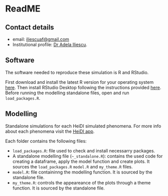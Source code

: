 # ReadME

## Contact details
+ email: iliescuaf@gmail.com
+ Institutional profile: [Dr Adela Iliescu](https://www.cardiff.ac.uk/people/view/2420714-).

## Software 
The software needed to reproduce these simulation is R and RStudio. 

First download and install the latest R version for your operating system [here](https://www.r-project.org). Then install RStudio Desktop following the instructions provided [here](https://rstudio.com/products/rstudio/).
Before running the modelling standalone files, open and run  ``load_packages.R``.

## Modelling
Standalone simulations for each HeiDI simulated phenomena. For more info about each phenomena visit the 
[HeiDI app](https://ynnna.shinyapps.io/HeiDI_model/).

Each folder contains the following files:
 
+ `load_packages.R`: file used to check and install necessarry packages.
+ A standalone modelling file  (`~_standalone.R`): contains the used code for creating a dataframe, apply the model function and create plots. It sources the `load_packages.R` `model.R` and `my_theme.R` files.
+ `model.R`: file containinng the modelling function.  It is sourced by the standalone file.
+ `my_theme.R`: controls the appeareance of the plots through a theme function.  It is sourced by the standalone file.

